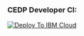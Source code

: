 ### CEDP Developer CI:
[![Deploy To IBM Cloud](https://console.bluemix.net/devops/graphics/create_toolchain_button.png)](https://console.bluemix.net/devops/setup/deploy/?repository=https://github.ibm.com/CEDP-Garage/cedp-toolchain&repository_token=ffbbe6c2b370fa4becdac7c462ed043a3b707ce0&branch=kranthi&env_id=ibm:yp:us-south)
